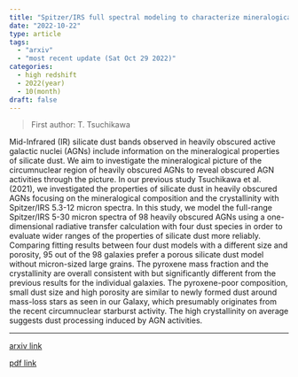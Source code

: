 ```yaml
---
title: "Spitzer/IRS full spectral modeling to characterize mineralogical properties of silicate dust in heavily obscured AGNs"
date: "2022-10-22"
type: article
tags:
  - "arxiv"
  - "most recent update (Sat Oct 29 2022)"
categories:
  - high redshift
  - 2022(year)
  - 10(month)
draft: false
---
```


> First author: T. Tsuchikawa

 Mid-Infrared (IR) silicate dust bands observed in heavily obscured active
galactic nuclei (AGNs) include information on the mineralogical properties of
silicate dust. We aim to investigate the mineralogical picture of the
circumnuclear region of heavily obscured AGNs to reveal obscured AGN activities
through the picture. In our previous study Tsuchikawa et al. (2021), we
investigated the properties of silicate dust in heavily obscured AGNs focusing
on the mineralogical composition and the crystallinity with Spitzer/IRS 5.3-12
micron spectra. In this study, we model the full-range Spitzer/IRS 5-30 micron
spectra of 98 heavily obscured AGNs using a one-dimensional radiative transfer
calculation with four dust species in order to evaluate wider ranges of the
properties of silicate dust more reliably. Comparing fitting results between
four dust models with a different size and porosity, 95 out of the 98 galaxies
prefer a porous silicate dust model without micron-sized large grains. The
pyroxene mass fraction and the crystallinity are overall consistent with but
significantly different from the previous results for the individual galaxies.
The pyroxene-poor composition, small dust size and high porosity are similar to
newly formed dust around mass-loss stars as seen in our Galaxy, which
presumably originates from the recent circumnuclear starburst activity. The
high crystallinity on average suggests dust processing induced by AGN
activities.

---
[arxiv link](http://arxiv.org/abs/2210.12355v1)

[pdf link](http://arxiv.org/pdf/2210.12355v1)